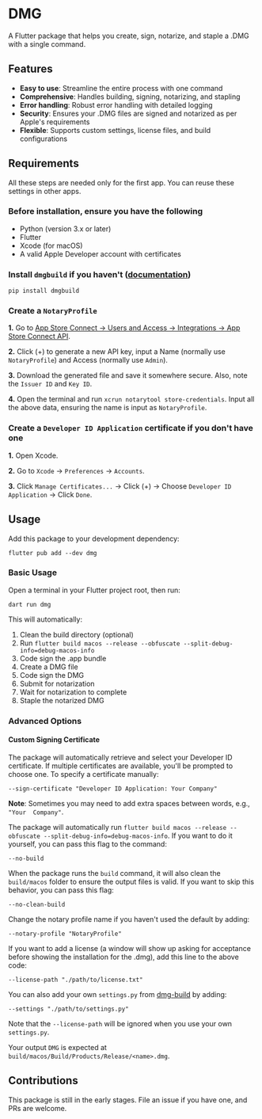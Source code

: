 
# DMG

A Flutter package that helps you create, sign, notarize, and staple a .DMG with a single command.

## Features

- **Easy to use**: Streamline the entire process with one command
- **Comprehensive**: Handles building, signing, notarizing, and stapling
- **Error handling**: Robust error handling with detailed logging
- **Security**: Ensures your .DMG files are signed and notarized as per Apple's requirements
- **Flexible**: Supports custom settings, license files, and build configurations

## Requirements

All these steps are needed only for the first app. You can reuse these settings in other apps.

### Before installation, ensure you have the following

- Python (version 3.x or later)
- Flutter
- Xcode (for macOS)
- A valid Apple Developer account with certificates

### Install `dmgbuild` if you haven't ([documentation](https://dmgbuild.readthedocs.io/en/latest/))

```shell
pip install dmgbuild
```

### Create a `NotaryProfile`

**1.** Go to [App Store Connect -> Users and Access -> Integrations -> App Store Connect API](https://appstoreconnect.apple.com/access/integrations/api).

**2.** Click (+) to generate a new API key, input a Name (normally use `NotaryProfile`) and Access (normally use `Admin`).

**3.** Download the generated file and save it somewhere secure. Also, note the `Issuer ID` and `Key ID`.

**4.** Open the terminal and run `xcrun notarytool store-credentials`. Input all the above data, ensuring the name is input as `NotaryProfile`.

### Create a `Developer ID Application` certificate if you don't have one

**1.** Open Xcode.

**2.** Go to `Xcode` -> `Preferences` -> `Accounts`.

**3.** Click `Manage Certificates...` -> Click (+) -> Choose `Developer ID Application` -> Click `Done`.

## Usage

Add this package to your development dependency:

```shell
flutter pub add --dev dmg
```

### Basic Usage

Open a terminal in your Flutter project root, then run:

```shell
dart run dmg
```

This will automatically:

1. Clean the build directory (optional)
2. Run `flutter build macos --release --obfuscate --split-debug-info=debug-macos-info`
3. Code sign the .app bundle
4. Create a DMG file
5. Code sign the DMG
6. Submit for notarization
7. Wait for notarization to complete
8. Staple the notarized DMG

### Advanced Options

#### Custom Signing Certificate

The package will automatically retrieve and select your Developer ID certificate. If multiple certificates are available, you'll be prompted to choose one. To specify a certificate manually:

```shell
--sign-certificate "Developer ID Application: Your Company"
```

**Note**: Sometimes you may need to add extra spaces between words, e.g., `"Your  Company"`.

The package will automatically run `flutter build macos --release --obfuscate --split-debug-info=debug-macos-info`. If you want to do it yourself, you can pass this flag to the command:

```shell
--no-build
```

When the package runs the `build` command, it will also clean the `build/macos` folder to ensure the output files is valid. If you want to skip this behavior, you can pass this flag:

```shell
--no-clean-build
```

Change the notary profile name if you haven't used the default by adding:

```shell
--notary-profile "NotaryProfile"
```

If you want to add a license (a window will show up asking for acceptance before showing the installation for the .dmg), add this line to the above code:

```shell
--license-path "./path/to/license.txt"
```

You can also add your own `settings.py` from [dmg-build](https://dmgbuild.readthedocs.io/en/latest/settings.html) by adding:

```shell
--settings "./path/to/settings.py"
```

Note that the `--license-path` will be ignored when you use your own `settings.py`.

Your output `DMG` is expected at `build/macos/Build/Products/Release/<name>.dmg`.

## Contributions

This package is still in the early stages. File an issue if you have one, and PRs are welcome.
